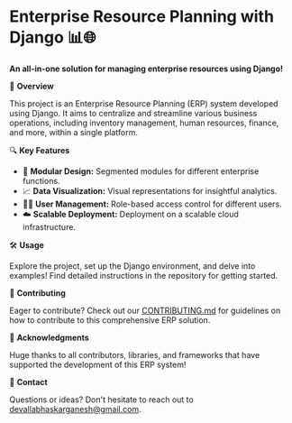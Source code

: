 
# Enterprise Resource Planning with Django 📊🌐

**An all-in-one solution for managing enterprise resources using Django!**

🚀 **Overview**

This project is an Enterprise Resource Planning (ERP) system developed using Django. It aims to centralize and streamline various business operations, including inventory management, human resources, finance, and more, within a single platform.

🔍 **Key Features**

- 💼 **Modular Design:** Segmented modules for different enterprise functions.
- 📈 **Data Visualization:** Visual representations for insightful analytics.
- 🧑‍💻 **User Management:** Role-based access control for different users.
- ☁️ **Scalable Deployment:** Deployment on a scalable cloud infrastructure.

🛠️ **Usage**

Explore the project, set up the Django environment, and delve into examples! Find detailed instructions in the repository for getting started.

🤝 **Contributing**

Eager to contribute? Check out our [CONTRIBUTING.md](CONTRIBUTING.md) for guidelines on how to contribute to this comprehensive ERP solution.


🙌 **Acknowledgments**

Huge thanks to all contributors, libraries, and frameworks that have supported the development of this ERP system!

📧 **Contact**

Questions or ideas? Don't hesitate to reach out to devallabhaskarganesh@gmail.com.

